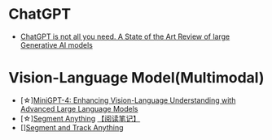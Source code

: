 # ChatGPT
* [ChatGPT is not all you need. A State of the Art Review of large Generative AI models](https://arxiv.org/abs/2301.04655)



# Vision-Language Model(Multimodal)
* [☆][MiniGPT-4: Enhancing Vision-Language Understanding with Advanced Large Language Models](https://arxiv.org/pdf/2304.10592.pdf)
* [☆][Segment Anything](https://arxiv.org/pdf/2304.02643.pdf) [【阅读笔记】](https://zhuanlan.zhihu.com/p/630808078)
* [][Segment and Track Anything](https://arxiv.org/pdf/2305.06558.pdf) 
